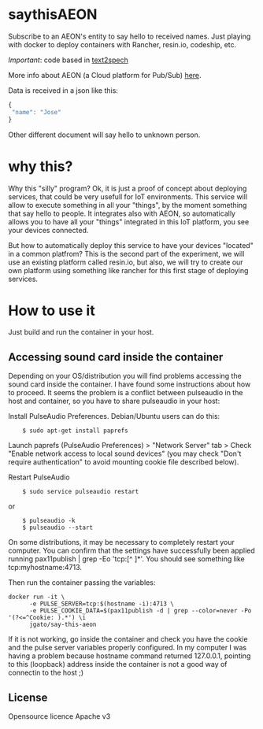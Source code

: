 # saythisAEON

Subscribe to an AEON's entity to say hello to received names. Just playing with docker to deploy containers with Rancher, resin.io, codeship, etc. 

*Important*: code based in [text2spech](https://github.com/resin-io/text2speech)

More info about AEON (a Cloud platform for Pub/Sub) [here](https://github.com/atos-ari-aeon/fiware-cloud-messaging-platform).

Data is received in a json like this:

```javascript
{
 "name": "Jose"
}

```

Other different document will say hello to unknown person.

# why this?

Why this "silly" program? Ok, it is just a proof of concept about deploying services, that could be very usefull for IoT environments. This service will allow to execute something in all your "things", by the moment something that say hello to people. It integrates also with AEON, so automatically allows you to have all your "things" integrated in this IoT platform, you see your devices connected.

But how to automatically deploy this service to have your devices "located" in a common platfrom? This is the second part of the experiment, we will use an existing platform called resin.io, but also, we will try to create our own platform using something like rancher for this first stage of deploying services.

# How to use it

Just build and run the container in your host.


## Accessing sound card inside the container

Depending on your OS/distribution you will find problems accessing the sound card inside the container. I have found some instructions about how to proceed. It seems the problem is a conflict between pulseaudio in the host and container, so you have to share pulseaudio in your host:



Install PulseAudio Preferences. Debian/Ubuntu users can do this:

```
    $ sudo apt-get install paprefs
```

Launch paprefs (PulseAudio Preferences) > "Network Server" tab > Check "Enable network access to local sound devices" (you may check "Don't require authentication" to avoid mounting cookie file described below).

Restart PulseAudio

```
    $ sudo service pulseaudio restart
```

or

``` 
    $ pulseaudio -k
    $ pulseaudio --start
```

On some distributions, it may be necessary to completely restart your computer. You can confirm that the settings have successfully been applied running pax11publish | grep -Eo 'tcp:[^ ]*'. You should see something like tcp:myhostname:4713.

Then run the container passing the variables: 

``` 
docker run -it \
      -e PULSE_SERVER=tcp:$(hostname -i):4713 \
      -e PULSE_COOKIE_DATA=$(pax11publish -d | grep --color=never -Po '(?<=^Cookie: ).*') \i
      jgato/say-this-aeon 
```

If it is not working, go inside the container and check you have the cookie and the pulse server variables properly configured. In my computer I was having a problem because hostname command returned 127.0.0.1, pointing to this (loopback) address inside the container is not a good way of connectin to the host ;)


## License

Opensource licence Apache v3
